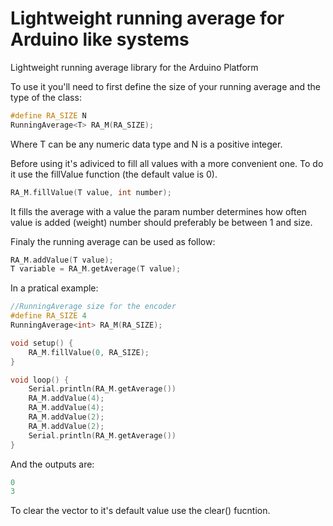 # Lightweight running average for Arduino like systems

Lightweight running average library for the Arduino Platform

To use it you'll need to first define the size of your running average and the type of the class:

```cpp
#define RA_SIZE N
RunningAverage<T> RA_M(RA_SIZE);
```

Where T can be any numeric data type and N is a positive integer.

Before using it's adiviced to fill all values with a more convenient one. To do it use the fillValue function (the default value is 0).

```cpp
RA_M.fillValue(T value, int number);
```

It fills the average with a value the param number determines how often value is added (weight) number should preferably be between 1 and size.

Finaly the running average can be used as follow:

```cpp
RA_M.addValue(T value);
T variable = RA_M.getAverage(T value);
```

In a pratical example:

```cpp
//RunningAverage size for the encoder
#define RA_SIZE 4
RunningAverage<int> RA_M(RA_SIZE);

void setup() {
    RA_M.fillValue(0, RA_SIZE);
}

void loop() {
    Serial.println(RA_M.getAverage())
    RA_M.addValue(4);
    RA_M.addValue(4);
    RA_M.addValue(2);
    RA_M.addValue(2);
    Serial.println(RA_M.getAverage())
}
```

And the outputs are:

```cpp
0
3
```

To clear the vector to it's default value use the clear() fucntion.


